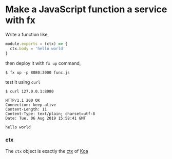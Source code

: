# Make a JavaScript function a service with fx

Write a function like,

```JavaScript
module.exports = (ctx) => {
  ctx.body = 'hello world'
}
```

then deploy it with `fx up` command,

```shell
$ fx up -p 8080:3000 func.js
```

test it using `curl`

```shell
$ curl 127.0.0.1:8080

HTTP/1.1 200 OK
Connection: keep-alive
Content-Length: 11
Content-Type: text/plain; charset=utf-8
Date: Tue, 06 Aug 2019 15:58:41 GMT

hello world
```

### ctx

The `ctx` object is exactly the [ctx](https://github.com/koajs/koa/blob/master/docs/api/context.md) of [Koa](https://github.com/koajs/koa)
